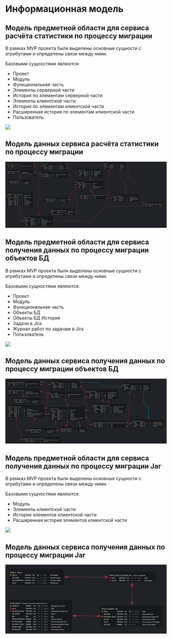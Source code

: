 # Информационная модель

## Модель предметной области для сервиса расчёта статистики по процессу миграции 

В рамках MVP проекта были выделены основные сущности с атрибутами и определены связи между ними.

Базовыми сущностями являются:

- Проект
- Модуль
- Функциональная часть
- Элементы серверной части
- История по элементам серверной части
- Элементы клиентской части
- История по элементам клиентской части
- Расширенная история по элементам клиентской части
- Пользователь

![](diagrams/out/OTUS_Sergo.puml)

## Модель данных сервиса расчёта статистики по процессу миграции

![](diagrams/out/OTUS-Sergo.png)

## Модель предметной области для сервиса получения данных по процессу миграции объектов БД

В рамках MVP проекта были выделены основные сущности с атрибутами и определены связи между ними.

Базовыми сущностями являются:

- Проект
- Модуль
- Функциональная часть
- Объекты БД
- Объекты БД История
- Задачи в Jira
- Журнал работ по задачам в Jira
- Пользователь

![](diagrams/out/OTUS_Project.puml)

## Модель данных сервиса получения данных по процессу миграции объектов БД

![](diagrams/out/OTUS-Alex.png)

## Модель предметной области для сервиса получения данных по процессу миграции Jar

В рамках MVP проекта были выделены основные сущности с атрибутами и определены связи между ними.

Базовыми сущностями являются:

- Модуль
- Элементы клиентской части
- История элементов клиентской части
- Расширенная история элементов клиентской части

![](diagrams/out/OTUS_Rus.puml)

## Модель данных сервиса получения данных по процессу миграции Jar

![](diagrams/out/OTUS-Rus.png)